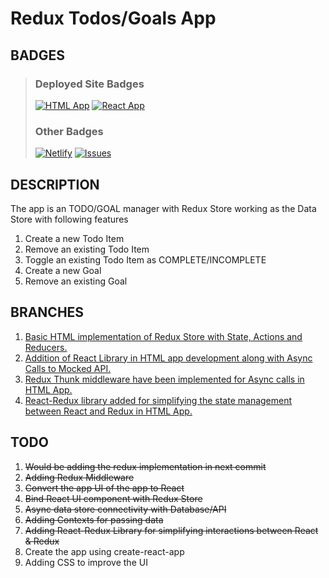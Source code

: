 # Redux Todos/Goals App 

## BADGES

> ### Deployed Site Badges
>
> [![HTML App](https://img.shields.io/website?label=html%20app&logo=netlify&logoColor=green&style=for-the-badge&up_color=green&url=https%3A%2F%2Fredux-todo-goal.netlify.app%2Fhtml-app%2F)](https://redux-todo-goal.netlify.app/html-app)
> [![React App](https://img.shields.io/website?label=react%20app&logo=netlify&logoColor=green&style=for-the-badge&up_color=green&url=https%3A%2F%2Fredux-todo-goal.netlify.app%react-app%2F)](https://redux-todo-goal.netlify.app/react-app)
> ### Other Badges
>
> [![Netlify](https://img.shields.io/netlify/c63cc15f-21b5-4818-a1d3-3cf60359b6e9?logo=netlify&logoColor=success&style=for-the-badge)](https://app.netlify.com/sites/redux-todo-goal/deploys)
> [![Issues](https://img.shields.io/github/issues/birajpoddar/udacity-redux-basics?logo=github&logoColor=yellow&style=for-the-badge)](https://github.com/birajpoddar/udacity-redux-basics/issues)
>

## DESCRIPTION

The app is an TODO/GOAL manager with Redux Store working as the Data Store with following features

1. Create a new Todo Item
2. Remove an existing Todo Item
3. Toggle an existing Todo Item as COMPLETE/INCOMPLETE
4. Create a new Goal
5. Remove an existing Goal

## BRANCHES

1. [Basic HTML implementation of Redux Store with State, Actions and Reducers.](https://github.com/birajpoddar/udacity-redux-basics/tree/1-html-redux)
2. [Addition of React Library in HTML app development along with Async Calls to Mocked API.](https://github.com/birajpoddar/udacity-redux-basics/tree/2-react-redux)
3. [Redux Thunk middleware have been implemented for Async calls in HTML App.](https://github.com/birajpoddar/udacity-redux-basics/tree/3-react-redux-thunk)
4. [React-Redux library added for simplifying the state management between React and Redux in HTML App.](https://github.com/birajpoddar/udacity-redux-basics/tree/4-react-redux-binding)



## TODO

1. ~~Would be adding the redux implementation in next commit~~
2. ~~Adding Redux Middleware~~
3. ~~Convert the app UI of the app to React~~
4. ~~Bind React UI component with Redux Store~~
5. ~~Async data store connectivity with Database/API~~
6. ~~Adding Contexts for passing data~~
7. ~~Adding React-Redux Library for simplifying interactions between React & Redux~~
8. Create the app using create-react-app
9. Adding CSS to improve the UI
